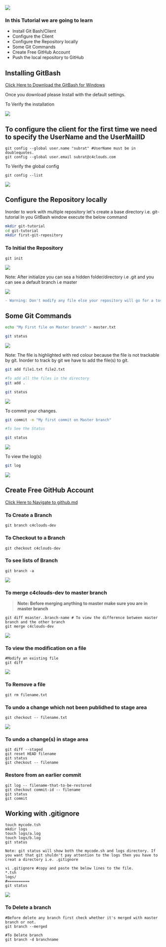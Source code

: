 <img src="images/c4logo.png">

### In this Tutorial we are going to learn
  * Install Git Bash/Client
  * Configure the Client 
  * Configure the Repository locally 
  * Some Git Commands
  * Create Free GitHub Account
  * Push the local repository to GitHub

## Installing GitBash
[Click Here to Download the GitBash for Windows](https://git-scm.com/download/win)

Once you download please Install with the default settings.

To Verify the installation 

<img src="images/git-version.PNG">

## To configure the client for the first time we need to specify the UserName and the UserMailID 
```
git config --global user.name "subrat" #UserName must be in doublequotes. 
git config --global user.email subrat@c4clouds.com
```

To Verify the global config
```
git config --list
```
<img src="images/git-config-list.PNG">

## Configure the Repository locally
Inorder to work with multiple repository let's create a base directory i.e. git-tutorial
In you GitBash window execute the below command

```bash
mkdir git-tutorial
cd git-tutorial
mkdir first-git-repository
```
### To Initial the Repository
```
git init 
```
<img src="images/git-init.PNG">

Note: After initialize you can sea a hidden folder/directory i.e .git and you can see a default branch i.e master

<img src="images/master-branch.PNG">

```diff
- Warning: Don't modify any file else your repository will go for a toss 
```
## Some Git Commands
```bash
echo "My First file on Master branch" > master.txt

git status
```
<img src="images/git-status.PNG">

Note: The file is highlighted with red colour because the file is not trackable by git.
Inorder to track by git we have to add the file(s) to git.

```bash
git add file1.txt file2.txt

#To add all the files in the directory
git add .

git status 
```

<img src="images/git-status-green.PNG">

To commit your changes. 

```bash
git commit -m "My first commit on Master branch"

#To See the Status

git status
```
<img src="images/git-commit.PNG">

To view the log(s)

```bash
git log
```

<image src="images/git-log.PNG">

## Create Free GitHub Account

[Click Here to Navigate to github.md](https://github.com/submah/git-tutorial/blob/master/github.md)

### To Create a Branch 
```code
git branch c4clouds-dev
```

### To Checkout to a Branch
```code
git checkout c4clouds-dev
```

### To see lists of Branch
```code
git branch -a
```

<img src="images/git-branch.PNG">

### To merge c4clouds-dev to master branch
>**Note: Before merging anything to master make sure you are in master branch**

```code
git diff msaster..branch-name # To view the difference between master branch and the other branch
git merge c4clouds-dev
```

<img src="images/git-merge.PNG">

### To view the modification on a file 
```code
#Modify an existing file
git diff
```

<img src="images/git-diff.PNG">

### To Remove a file
```code
git rm filename.txt
```


### To undo a change which not been publidhed to stage area
```code
git checkout -- filename.txt
```
<img src="images/git-checkout-undo.PNG">

### To undo a change(s) in stage area
```code
git diff --staged
git reset HEAD filename
git status
git checkout -- filename
```

### Restore from an earlier commit
```code
git log -- filename-that-to-be-restored
git checkout commit-id -- filename
git status
git commit 
```
## Working with .gitignore
```code
touch mycode.tsh
mkdir logs
touch logs/a.log
touch logs/b.log
git status

Note: git status will show both the mycode.sh and logs directory. If you want that git shuldn't pay attention to the logs then you have to creat a directory i.e. .gitignore

vi .gitignore #copy and paste the below lines to the file.
*.tsh
logs/
#==========
git status
```
<img src="images/git-ignore.PNG">

### To Delete a branch
```code
#Before delete any branch first check whether it's merged with master branch or not.
git branch --merged

#To Delete branch
git branch -d branchname
```







